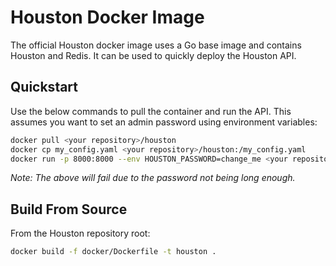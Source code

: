 
# Houston Docker Image 

The official Houston docker image uses a Go base image and contains Houston and Redis.
It can be used to quickly deploy the Houston API.

## Quickstart

Use the below commands to pull the container and run the API. 
This assumes you want to set an admin password using environment variables:

```bash
docker pull <your repository>/houston
docker cp my_config.yaml <your repository>/houston:/my_config.yaml
docker run -p 8000:8000 --env HOUSTON_PASSWORD=change_me <your repository>/houston api
```

_Note: The above will fail due to the password not being long enough._

## Build From Source

From the Houston repository root:

```bash
docker build -f docker/Dockerfile -t houston .
```